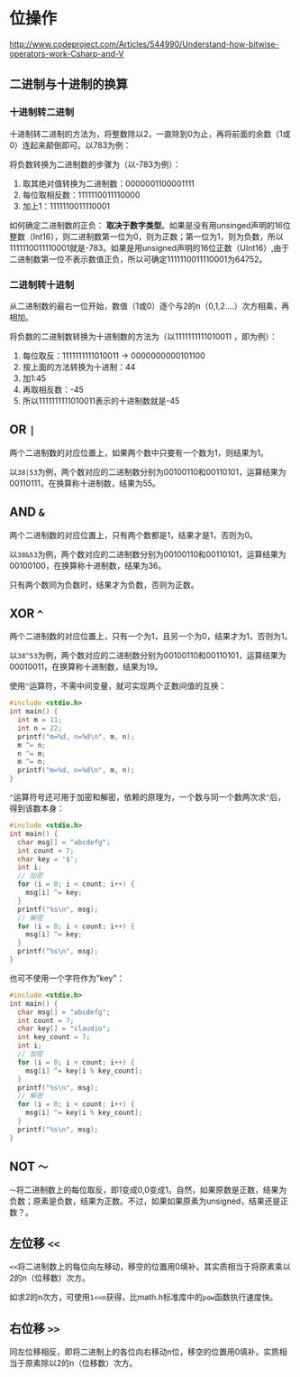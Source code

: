 # 位操作

<http://www.codeproject.com/Articles/544990/Understand-how-bitwise-operators-work-Csharp-and-V>

## 二进制与十进制的换算

### 十进制转二进制

十进制转二进制的方法为，将整数除以2，一直除到0为止，再将前面的余数（1或0）连起来颠倒即可。以783为例：

将负数转换为二进制数的步骤为（以-783为例）：

1. 取其绝对值转换为二进制数：0000001100001111
2. 每位取相反数：1111110011110000
3. 加上1：1111110011110001

如何确定二进制数的正负： **取决于数字类型**。如果是没有用unsinged声明的16位整数（Int16），则二进制数第一位为0，则为正数；第一位为1，则为负数，所以1111110011110001就是-783。如果是用unsigned声明的16位正数（UInt16）,由于二进制数第一位不表示数值正负，所以可确定1111110011110001为64752。

### 二进制转十进制

从二进制数的最右一位开始，数值（1或0）逐个与2的n（0,1,2....）次方相乘，再相加。

将负数的二进制数转换为十进制数的方法为（以1111111111010011 ，即为例）：

1. 每位取反：1111111111010011 -> 0000000000101100
2. 按上面的方法转换为十进制：44
3. 加1:45
4. 再取相反数：-45
5. 所以1111111111010011表示的十进制数就是-45

## OR `|`

两个二进制数的对应位置上，如果两个数中只要有一个数为1，则结果为1。

以`38|53`为例，两个数对应的二进制数分别为00100110和00110101，运算结果为00110111，在换算称十进制数，结果为55。

## AND `&`

两个二进制数的对应位置上，只有两个数都是1，结果才是1，否则为0。

以`38&53`为例，两个数对应的二进制数分别为00100110和00110101，运算结果为00100100，在换算称十进制数，结果为36。

只有两个数同为负数时，结果才为负数，否则为正数。

## XOR `^`

两个二进制数的对应位置上，只有一个为1，且另一个为0，结果才为1，否则为1。

以`38^53`为例，两个数对应的二进制数分别为00100110和00110101，运算结果为00010011，在换算称十进制数，结果为19。

使用`^`运算符，不需中间变量，就可实现两个正数间值的互换：

```c
#include <stdio.h>
int main() {
  int m = 11;
  int n = 22;
  printf("m=%d, n=%d\n", m, n);
  m ^= n;
  n ^= m;
  m ^= n;
  printf("m=%d, n=%d\n", m, n);
}
```

`^`运算符号还可用于加密和解密，依赖的原理为，一个数与同一个数两次求`^`后，得到该数本身：

```c
#include <stdio.h>
int main() {
  char msg[] = "abcdefg";
  int count = 7;
  char key = '$';
  int i;
  // 加密
  for (i = 0; i < count; i++) {
    msg[i] ^= key;
  }
  printf("%s\n", msg);
  // 解密
  for (i = 0; i < count; i++) {
    msg[i] ^= key;
  }
  printf("%s\n", msg);
}
```

也可不使用一个字符作为"key"：

```c
#include <stdio.h>
int main() {
  char msg[] = "abcdefg";
  int count = 7;
  char key[] = "claudio";
  int key_count = 7;
  int i;
  // 加密
  for (i = 0; i < count; i++) {
    msg[i] ^= key[i % key_count];
  }
  printf("%s\n", msg);
  // 解密
  for (i = 0; i < count; i++) {
    msg[i] ^= key[i % key_count];
  }
  printf("%s\n", msg);
}
```

## NOT `～`

`～`将二进制数上的每位取反，即1变成0,0变成1。自然，如果原数是正数，结果为负数；原素是负数，结果为正数。不过，如果如果原素为unsigned，结果还是正数？。

## 左位移 `<<`

`<<`将二进制数上的每位向左移动，移空的位置用0填补。其实质相当于将原素乘以2的n（位移数）次方。

如求2的n次方，可使用`1<<n`获得，比math.h标准库中的`pow`函数执行速度快。

## 右位移 `>>`

同左位移相反，即将二进制上的各位向右移动n位，移空的位置用0填补。实质相当于原素除以2的n（位移数）次方。

